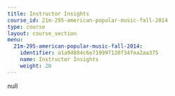 ```yaml
---
title: Instructor Insights
course_id: 21m-295-american-popular-music-fall-2014
type: course
layout: course_section
menu:
  21m-295-american-popular-music-fall-2014:
    identifier: a1a94884c6e719997120f34fea2aa375
    name: Instructor Insights
    weight: 20
---
```

null